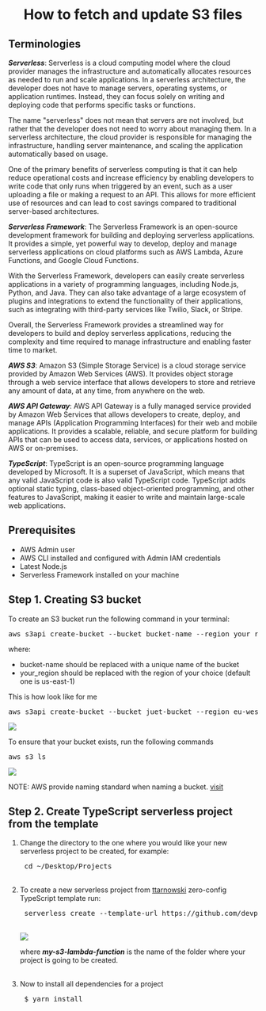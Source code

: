 <html>
<head>
<body>
<h1 align="center">How to fetch and update S3 files</h1>
<h2>Terminologies</h2>
<p><em><strong>Serverless</strong></em>: Serverless is a cloud computing model where the cloud provider manages the infrastructure and automatically allocates resources as needed to run and scale applications. In a serverless architecture, the developer does not have to manage servers, operating systems, or application runtimes. Instead, they can focus solely on writing and deploying code that performs specific tasks or functions.<br>

The name "serverless" does not mean that servers are not involved, but rather that the developer does not need to worry about managing them. In a serverless architecture, the cloud provider is responsible for managing the infrastructure, handling server maintenance, and scaling the application automatically based on usage. <br>

One of the primary benefits of serverless computing is that it can help reduce operational costs and increase efficiency by enabling developers to write code that only runs when triggered by an event, such as a user uploading a file or making a request to an API. This allows for more efficient use of resources and can lead to cost savings compared to traditional server-based architectures.
</p>

<p><em><strong>Serverless Framework</strong></em>: The Serverless Framework is an open-source development framework for building and deploying serverless applications. It provides a simple, yet powerful way to develop, deploy and manage serverless applications on cloud platforms such as AWS Lambda, Azure Functions, and Google Cloud Functions.<br>

With the Serverless Framework, developers can easily create serverless applications in a variety of programming languages, including Node.js, Python, and Java. They can also take advantage of a large ecosystem of plugins and integrations to extend the functionality of their applications, such as integrating with third-party services like Twilio, Slack, or Stripe. <br>

Overall, the Serverless Framework provides a streamlined way for developers to build and deploy serverless applications, reducing the complexity and time required to manage infrastructure and enabling faster time to market. <br>
</p>

<p><em><strong>AWS S3</strong></em>: Amazon S3 (Simple Storage Service) is a cloud storage service provided by Amazon Web Services (AWS). It provides object storage through a web service interface that allows developers to store and retrieve any amount of data, at any time, from anywhere on the web.</p>

<p><em><strong>AWS API Gateway</strong></em>: AWS API Gateway is a fully managed service provided by Amazon Web Services that allows developers to create, deploy, and manage APIs (Application Programming Interfaces) for their web and mobile applications. It provides a scalable, reliable, and secure platform for building APIs that can be used to access data, services, or applications hosted on AWS or on-premises.</p>

<p><em><strong>TypeScript</strong></em>: TypeScript is an open-source programming language developed by Microsoft. It is a superset of JavaScript, which means that any valid JavaScript code is also valid TypeScript code. TypeScript adds optional static typing, class-based object-oriented programming, and other features to JavaScript, making it easier to write and maintain large-scale web applications.<p>

<h2>Prerequisites</h2>
<ul>
<li>AWS Admin user</li>
<li>AWS CLI installed and configured with Admin IAM credentials</li>
<li>Latest Node.js</li>

<li>Serverless Framework installed on your machine</li>
</ul>

<h2>Step 1. Creating S3 bucket</h2>

To create an S3 bucket run the following command in your terminal:

<pre>aws s3api create-bucket --bucket bucket-name --region your_region --create-bucket-configuration LocationConstraint=your_region</pre>

where:
<ul>
<li><bold>bucket-name</bold> should be replaced with a unique name of the bucket</li>
<li><bold>your_region</bold> should be replaced with the region of your choice (default one is us-east-1)</li>
</ul>

This is how look like for me

<pre>aws s3api create-bucket --bucket juet-bucket --region eu-west-1 --create-bucket-configuration LocationConstraint=eu-west-1</pre>
<img src ="https://user-images.githubusercontent.com/100518568/224864046-38768a9c-8f78-4155-9c17-1ccebbfb1600.png">

To ensure that your bucket exists, run the following commands
<pre>aws s3 ls</pre>
<img src ="https://user-images.githubusercontent.com/100518568/224864568-76f3d3fc-b008-4c5a-9772-5c4a7d7f59b9.png">

NOTE: AWS provide naming standard when naming a bucket. <a href="https://docs.aws.amazon.com/awscloudtrail/latest/userguide/cloudtrail-s3-bucket-naming-requirements.html">visit</a>
  
  <h2>Step 2. Create TypeScript serverless project from the template</h2>
  <ol>
    <li>Change the directory to the one where you would like your new serverless project to be created, for example:</li>
    <pre> cd ~/Desktop/Projects </pre>
    <br>
    <li>To create a new serverless project from <a href="https://github.com/ttarnowski">ttarnowski</a> zero-config TypeScript template run:
    <pre> serverless create --template-url https://github.com/devpeak/serverless-aws-nodejs-typescript/tree/main --path my-s3-lambda-function </pre>
    <br>
    </li>
    <img src ="https://user-images.githubusercontent.com/100518568/224893958-b574a17a-f2af-4d15-b3a1-8688188b0baa.png"><br>
    <p>  where <em><strong>my-s3-lambda-function</strong></em> is the name of the folder where your project is going to be created.</p>
    <br>
    <li>Now to install all dependencies for a project</li>
     <pre> $ yarn install </pre>
  
  </ol>
</body>
</head>

</html>
